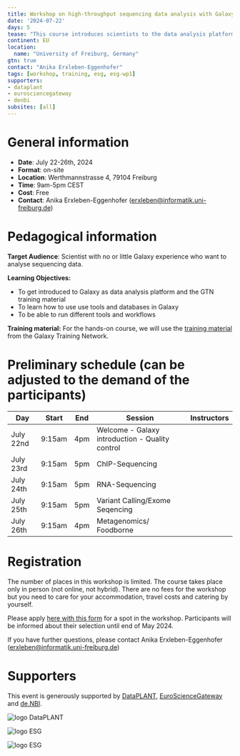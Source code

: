 ```yaml
---
title: Workshop on high-throughput sequencing data analysis with Galaxy
date: '2024-07-22'
days: 5
tease: "This course introduces scientists to the data analysis platform Galaxy. The course is a beginner course; there is no requirement of any programming skills."
continent: EU
location:
  name: "University of Freiburg, Germany"
gtn: true
contact: "Anika Erxleben-Eggenhofer"
tags: [workshop, training, esg, esg-wp1]
supporters:
- dataplant
- eurosciencegateway
- denbi
subsites: [all]
---
```


# General information

- **Date**: July 22-26th, 2024
- **Format**: on-site
- **Location**: Werthmannstrasse 4, 79104 Freiburg
- **Time**: 9am-5pm CEST
- **Cost**: Free
- **Contact**: Anika Erxleben-Eggenhofer ([erxleben@informatik.uni-freiburg.de](mailto:erxleben@informatik.uni-freiburg.de))

# Pedagogical information

**Target Audience**: Scientist with no or little Galaxy experience who want to analyse sequencing data.

**Learning Objectives:**
* To get introduced to Galaxy as data analysis platform and the GTN training material
* To learn how to use use tools and databases in Galaxy
* To be able to run different tools and workflows

**Training material:**
For the hands-on course, we will use the [training material](https://training.galaxyproject.org) from the Galaxy Training Network.

# Preliminary schedule (can be adjusted to the demand of the participants)

| Day | Start | End | Session | Instructors |
|---|---|---|---|---|
| July 22nd | 9:15am  | 4pm  | Welcome - Galaxy introduction - Quality control |
| July 23rd | 9:15am  | 5pm |  ChIP-Sequencing |
| July 24th | 9:15am  | 5pm  | RNA-Sequencing |
| July 25th | 9:15am  | 5pm | Variant Calling/Exome Seqencing |
| July 26th | 9:15am  | 4pm  | Metagenomics/ Foodborne |


# Registration

The number of places in this workshop is limited. The course takes place only in person (not online, not hybrid). There are no fees for the workshop but you need to care for your accommodation, travel costs and catering by yourself.

Please apply [here with this form](https://forms.gle/rxfeuDowNgmMkRAn7) for a spot in the workshop. Participants will be informed about their selection until end of May 2024.

If you have further questions, please contact Anika Erxleben-Eggenhofer ([erxleben@informatik.uni-freiburg.de](mailto:erxleben@informatik.uni-freiburg.de))

# Supporters

This event is generously supported by [DataPLANT](https://www.nfdi4plants.de/), [EuroScienceGateway](https://galaxyproject.org/projects/esg/) and [de.NBI](https://www.denbi.de/).

<div style="max-width: 250px">

![logo DataPLANT](/images/logos/DataPLANT-logo-transparent.png) 

</div>
<div style="max-width: 500px">

![logo ESG](/images/logos/Eurosciencegateway_logo.png)

</div>
<div style="max-width: 500px">

![logo ESG](/images/logos/deNBILogo.png)

</div>

